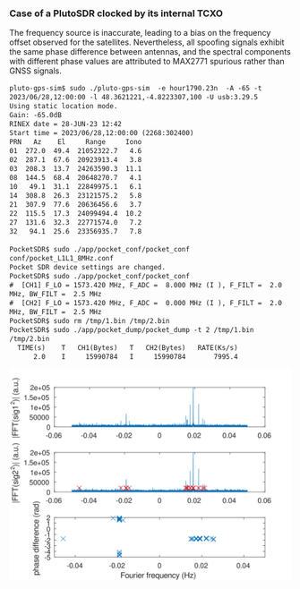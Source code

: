 ### Case of a PlutoSDR clocked by its internal TCXO

The frequency source is inaccurate, leading to a bias on the frequency offset observed
for the satellites. Nevertheless, all spoofing signals exhibit the same phase difference
between antennas, and the spectral components with different phase values are attributed
to MAX2771 spurious rather than GNSS signals.

```
pluto-gps-sim$ sudo ./pluto-gps-sim  -e hour1790.23n  -A -65 -t 2023/06/28,12:00:00 -l 48.3621221,-4.8223307,100 -U usb:3.29.5
Using static location mode.
Gain: -65.0dB
RINEX date = 28-JUN-23 12:42     
Start time = 2023/06/28,12:00:00 (2268:302400)
PRN   Az    El     Range     Iono
01  272.0  49.4  21052322.7   4.6
02  287.1  67.6  20923913.4   3.8
03  208.3  13.7  24263590.3  11.1
08  144.5  68.4  20648270.7   4.1
10   49.1  31.1  22849975.1   6.1
14  308.8  26.3  23121575.2   5.8
21  307.9  77.6  20636456.6   3.7
22  115.5  17.3  24099494.4  10.2
27  131.6  32.3  22771574.0   7.2
32   94.1  25.6  23356935.7   7.8

PocketSDR$ sudo ./app/pocket_conf/pocket_conf conf/pocket_L1L1_8MHz.conf
Pocket SDR device settings are changed.
PocketSDR$ sudo ./app/pocket_conf/pocket_conf 
#  [CH1] F_LO = 1573.420 MHz, F_ADC =  8.000 MHz (I ), F_FILT =  2.0 MHz, BW_FILT =  2.5 MHz
#  [CH2] F_LO = 1573.420 MHz, F_ADC =  0.000 MHz (I ), F_FILT =  2.0 MHz, BW_FILT =  2.5 MHz
PocketSDR$ sudo rm /tmp/1.bin /tmp/2.bin
PocketSDR$ sudo ./app/pocket_dump/pocket_dump -t 2 /tmp/1.bin /tmp/2.bin
  TIME(s)    T   CH1(Bytes)   T   CH2(Bytes)   RATE(Ks/s)
      2.0    I     15990784   I     15990784       7995.4
```

<img src="crpa.svg">

